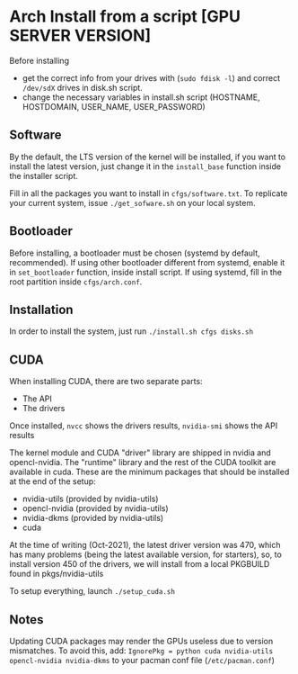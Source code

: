 # Arch Install from a script [GPU SERVER VERSION]

Before installing
- get the correct info from your drives with (`sudo fdisk -l`) and correct `/dev/sdX` drives in disk.sh script.
- change the necessary variables in install.sh script (HOSTNAME, HOSTDOMAIN, USER_NAME, USER_PASSWORD)

## Software

By the default, the LTS version of the kernel will be installed, if you want to install
the latest version, just change it in the `install_base` function inside the installer script.

Fill in all the packages you want to install in `cfgs/software.txt`. To replicate your current system, issue `./get_sofware.sh` on your local system.

## Bootloader

Before installing, a bootloader must be chosen (systemd by default, recommended). If using other bootloader different from systemd, enable it in `set_bootloader` function, inside install script.
If using systemd, fill in the root partition inside `cfgs/arch.conf`.

## Installation

In order to install the system, just run `./install.sh cfgs disks.sh`

## CUDA
When installing CUDA, there are two separate parts:
- The API
- The drivers

Once installed,
`nvcc` shows the drivers results, `nvidia-smi` shows the API results

The kernel module and CUDA "driver" library are shipped in nvidia and opencl-nvidia.
The "runtime" library and the rest of the CUDA toolkit are available in cuda.
These are the minimum packages that should be installed at the end of the setup:
- nvidia-utils (provided by nvidia-utils)
- opencl-nvidia (provided by nvidia-utils)
- nvidia-dkms (provided by nvidia-utils)
- cuda

At the time of writing (Oct-2021), the latest driver version was 470, which
has many problems (being the latest available version, for starters), so, to
install version 450 of the drivers, we will install from a local PKGBUILD found
in pkgs/nvidia-utils

To setup everything, launch `./setup_cuda.sh`

## Notes
Updating CUDA packages may render the GPUs useless due to version mismatches.
To avoid this, add: `IgnorePkg = python cuda nvidia-utils opencl-nvidia
nvidia-dkms` to your pacman conf file (`/etc/pacman.conf`)
